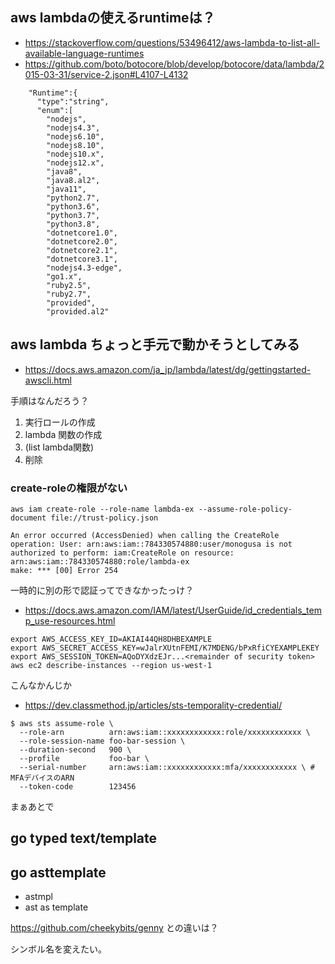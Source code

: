 ## aws lambdaの使えるruntimeは？

- https://stackoverflow.com/questions/53496412/aws-lambda-to-list-all-available-language-runtimes
- https://github.com/boto/botocore/blob/develop/botocore/data/lambda/2015-03-31/service-2.json#L4107-L4132

```
    "Runtime":{
      "type":"string",
      "enum":[
        "nodejs",
        "nodejs4.3",
        "nodejs6.10",
        "nodejs8.10",
        "nodejs10.x",
        "nodejs12.x",
        "java8",
        "java8.al2",
        "java11",
        "python2.7",
        "python3.6",
        "python3.7",
        "python3.8",
        "dotnetcore1.0",
        "dotnetcore2.0",
        "dotnetcore2.1",
        "dotnetcore3.1",
        "nodejs4.3-edge",
        "go1.x",
        "ruby2.5",
        "ruby2.7",
        "provided",
        "provided.al2"
```

## aws lambda ちょっと手元で動かそうとしてみる

- https://docs.aws.amazon.com/ja_jp/lambda/latest/dg/gettingstarted-awscli.html

手順はなんだろう？

1. 実行ロールの作成
2. lambda 関数の作成
3. (list lambda関数)
4. 削除

### create-roleの権限がない

```
aws iam create-role --role-name lambda-ex --assume-role-policy-document file://trust-policy.json

An error occurred (AccessDenied) when calling the CreateRole operation: User: arn:aws:iam::784330574880:user/monogusa is not authorized to perform: iam:CreateRole on resource: arn:aws:iam::784330574880:role/lambda-ex
make: *** [00] Error 254
```

一時的に別の形で認証ってできなかったっけ？

- https://docs.aws.amazon.com/IAM/latest/UserGuide/id_credentials_temp_use-resources.html

```console
export AWS_ACCESS_KEY_ID=AKIAI44QH8DHBEXAMPLE
export AWS_SECRET_ACCESS_KEY=wJalrXUtnFEMI/K7MDENG/bPxRfiCYEXAMPLEKEY
export AWS_SESSION_TOKEN=AQoDYXdzEJr...<remainder of security token>
aws ec2 describe-instances --region us-west-1
```

こんなかんじか

- https://dev.classmethod.jp/articles/sts-temporality-credential/

```
$ aws sts assume-role \
  --role-arn          arn:aws:iam::xxxxxxxxxxxx:role/xxxxxxxxxxxx \
  --role-session-name foo-bar-session \
  --duration-second   900 \
  --profile           foo-bar \
  --serial-number     arn:aws:iam::xxxxxxxxxxxx:mfa/xxxxxxxxxxxx \ # MFAデバイスのARN
  --token-code        123456 
```

まぁあとで

## go typed text/template

## go asttemplate

- astmpl
- ast as template

https://github.com/cheekybits/genny との違いは？

シンボル名を変えたい。

